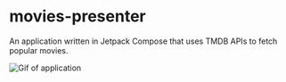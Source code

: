 # movies-presenter

An application written in Jetpack Compose that uses TMDB APIs to fetch popular movies.

![Gif of application](https://media.giphy.com/media/kiDqUw2LeL40QXuZgp/giphy.gif)
